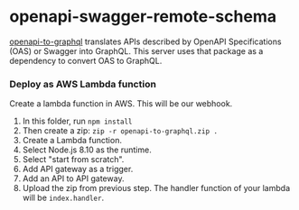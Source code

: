 # openapi-swagger-remote-schema

[openapi-to-graphql](https://github.com/IBM/openapi-to-graphql) translates APIs described by OpenAPI Specifications (OAS) or Swagger into GraphQL. This server uses that package as a dependency to convert OAS to GraphQL.

### Deploy as AWS Lambda function

Create a lambda function in AWS. This will be our webhook.

1. In this folder, run `npm install`
2. Then create a zip: `zip -r openapi-to-graphql.zip .`
3. Create a Lambda function.
4. Select Node.js 8.10 as the runtime.
5. Select "start from scratch".
6. Add API gateway as a trigger.
7. Add an API to API gateway.
8. Upload the zip from previous step. The handler function of your lambda will be `index.handler`.

